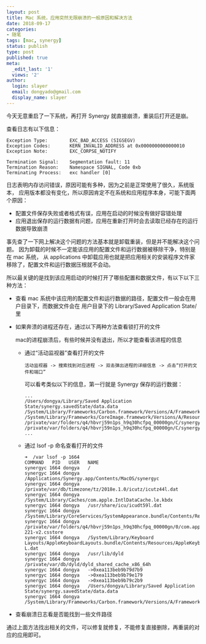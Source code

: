 ```yaml
---
layout: post
title: Mac 系统，应用突然无限崩溃的一般原因和解决方法
date: 2018-09-17
categories:
- 随笔
tags: [mac, synergy]
status: publish
type: post
published: true
meta:
  _edit_last: '1'
  views: '2'
author:
  login: slayer
  email: dongyado@gmail.com
  display_name: slayer
---
```


今天无意重启了一下系统，再打开 Synergy 就直接崩溃，重装后打开还是崩。

查看日志有以下信息：

```text
Exception Type:        EXC_BAD_ACCESS (SIGSEGV)
Exception Codes:       KERN_INVALID_ADDRESS at 0x0000000000000010
Exception Note:        EXC_CORPSE_NOTIFY

Termination Signal:    Segmentation fault: 11
Termination Reason:    Namespace SIGNAL, Code 0xb
Terminating Process:   exc handler [0]

```

日志表明内存访问错误，原因可能有多种，因为之前是正常使用了很久，系统版本，
应用版本都没有变化，所以原因肯定不在系统和应用程序本身，可能下面两个原因：

+ 配置文件保存失败或者格式有误，应用在启动的时候没有做好容错处理
+ 应用退出保存的运行数据有问题，应用在重新打开时会去读取已经存在的运行数据导致崩溃


事先查了一下网上解决这个问题的方法基本就是卸载重装，但是并不能解决这个问题。
因为卸载的时候不一定能该应用的配置文件和运行数据被移除干净，特别是在 mac 系统，
从 applications 中卸载应用也就是把应用相关的安装程序文件家移除了，配置文件和运行数据压根就不会动。  


所以最关键的是找到该应用启动的时候打开了哪些配置和数据文件，有以下以下三种方法：


+ 查看 mac 系统中该应用的配置文件和运行数据的路径，配置文件一般会在用户目录下，而数据文件会在
    用户目录下的 Library/Saved Application State/　里

+ 如果奔溃的进程还存在，通过以下两种方法查看锁打开的文件

    mac的进程崩溃后，有些时候并没有退出，所以才能查看该进程的信息

    - 通过“活动监视器”查看打开的文件
    
        ```text
        活动监视器 -> 搜索找到对应进程 -> 双击弹出进程的详细信息 -> 点击“打开的文件和端口”
        ```
        
        可以看考类似以下的信息，第一行就是 Synergy 保存的运行数据：
        
        ```text
        ...
        /Users/dongya/Library/Saved Application State/synergy.savedState/data.data
        /System/Library/Frameworks/Carbon.framework/Versions/A/Frameworks/HIToolbox.framework/Versions/A/Resources/Extras2.rsrc
        /System/Library/Frameworks/CoreImage.framework/Versions/A/Resources/ci_kernels.metallib
        /private/var/folders/q4/hbvrj59n1ps_h9q30hcfpq_00000gn/C/synergy/com.apple.metal/libraries.maps
        /private/var/folders/q4/hbvrj59n1ps_h9q30hcfpq_00000gn/C/synergy/com.apple.metal/libraries.data
        ...
        ```
        
    - 通过 lsof -p 命名查看打开的文件
        
        ```text
        ➜  /var lsof -p 1664
        COMMAND   PID   USER   NAME
        synergyc 1664 dongya   /
        synergyc 1664 dongya   /Applications/Synergy.app/Contents/MacOS/synergyc
        synergyc 1664 dongya   /private/var/db/timezone/tz/2018e.1.0/icutz/icutz44l.dat
        synergyc 1664 dongya   /System/Library/Caches/com.apple.IntlDataCache.le.kbdx
        synergyc 1664 dongya   /usr/share/icu/icudt59l.dat
        synergyc 1664 dongya   /System/Library/CoreServices/SystemAppearance.bundle/Contents/Resources/SystemAppearance.car
        synergyc 1664 dongya   /private/var/folders/q4/hbvrj59n1ps_h9q30hcfpq_00000gn/0/com.apple.LaunchServices-221-v2.csstore
        synergyc 1664 dongya   /System/Library/Keyboard Layouts/AppleKeyboardLayouts.bundle/Contents/Resources/AppleKeyboardLayouts-L.dat
        synergyc 1664 dongya   /usr/lib/dyld
        synergyc 1664 dongya   /private/var/db/dyld/dyld_shared_cache_x86_64h
        synergyc 1664 dongya   ->0xea113beb9b79d7b9
        synergyc 1664 dongya   ->0xea113beb9b79e179
        synergyc 1664 dongya   ->0xea113beb9b79c2b9
        synergyc 1664 dongya   /Users/dongya/Library/Saved Application State/synergy.savedState/data.data
        synergyc 1664 dongya   /System/Library/Frameworks/Carbon.framework/Versions/A/Frameworks/HIToolbox.framework/Versions/A/Resources/Extras2.rsrc

        ```
    

+ 查看崩溃日志看是否能找到一些文件路径


通过上面方法找出相关的文件，可以修复就修复，不能修复直接删除，再重装的对应的应用即可。

